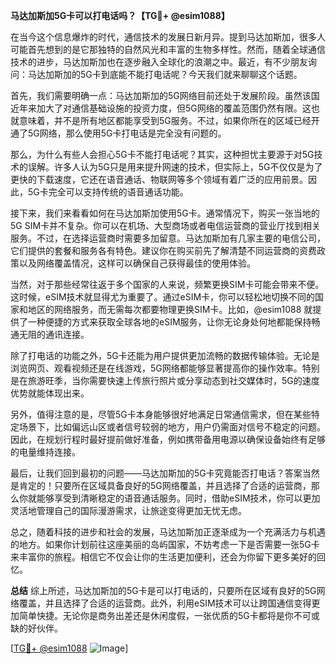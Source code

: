 **马达加斯加5G卡可以打电话吗？【TG💪+ @esim1088】**

在当今这个信息爆炸的时代，通信技术的发展日新月异。提到马达加斯加，很多人可能首先想到的是它那独特的自然风光和丰富的生物多样性。然而，随着全球通信技术的进步，马达加斯加也在逐步融入全球化的浪潮之中。最近，有不少朋友询问：马达加斯加的5G卡到底能不能打电话呢？今天我们就来聊聊这个话题。

首先，我们需要明确一点：马达加斯加的5G网络目前还处于发展阶段。虽然该国近年来加大了对通信基础设施的投资力度，但5G网络的覆盖范围仍然有限。这也就意味着，并不是所有地区都能享受到5G服务。不过，如果你所在的区域已经开通了5G网络，那么使用5G卡打电话是完全没有问题的。

那么，为什么有些人会担心5G卡不能打电话呢？其实，这种担忧主要源于对5G技术的误解。许多人认为5G只是用来提升网速的技术，但实际上，5G不仅仅是为了更快的下载速度，它还在语音通话、物联网等多个领域有着广泛的应用前景。因此，5G卡完全可以支持传统的语音通话功能。

接下来，我们来看看如何在马达加斯加使用5G卡。通常情况下，购买一张当地的5G SIM卡并不复杂。你可以在机场、大型商场或者电信运营商的营业厅找到相关服务。不过，在选择运营商时需要多加留意。马达加斯加有几家主要的电信公司，它们提供的套餐和服务各有特色。建议你在购买前先了解清楚不同运营商的资费政策以及网络覆盖情况，这样可以确保自己获得最佳的使用体验。

当然，对于那些经常往返于多个国家的人来说，频繁更换SIM卡可能会带来不便。这时候，eSIM技术就显得尤为重要了。通过eSIM卡，你可以轻松地切换不同的国家和地区的网络服务，而无需每次都要物理更换SIM卡。比如，@esim1088 就提供了一种便捷的方式来获取全球各地的eSIM服务，让你无论身处何地都能保持畅通无阻的通讯连接。

除了打电话的功能之外，5G卡还能为用户提供更加流畅的数据传输体验。无论是浏览网页、观看视频还是在线游戏，5G网络都能够显著提高你的操作效率。特别是在旅游旺季，当你需要快速上传旅行照片或分享动态到社交媒体时，5G的速度优势就能体现出来。

另外，值得注意的是，尽管5G卡本身能够很好地满足日常通信需求，但在某些特定场景下，比如偏远山区或者信号较弱的地方，用户仍需面对信号不稳定的问题。因此，在规划行程时最好提前做好准备，例如携带备用电源以确保设备始终有足够的电量维持连接。

最后，让我们回到最初的问题——马达加斯加的5G卡究竟能否打电话？答案当然是肯定的！只要所在区域具备良好的5G网络覆盖，并且选择了合适的运营商，那么你就能够享受到清晰稳定的语音通话服务。同时，借助eSIM技术，你可以更加灵活地管理自己的国际漫游需求，让旅途变得更加无忧无虑。

总之，随着科技的进步和社会的发展，马达加斯加正逐渐成为一个充满活力与机遇的地方。如果你计划前往这座美丽的岛屿国家，不妨考虑一下是否需要一张5G卡来丰富你的旅程。相信它不仅会让你的生活更加便利，还会为你留下更多美好的回忆。

**总结**
综上所述，马达加斯加的5G卡是可以打电话的，只要所在区域有良好的5G网络覆盖，并且选择了合适的运营商。此外，利用eSIM技术可以让跨国通信变得更加简单快捷。无论你是商务出差还是休闲度假，一张优质的5G卡都将是你不可或缺的好伙伴。

[[TG💪+ @esim1088](https://t.me/s/esim1088) ![Image](https://i.postimg.cc/4NQfJmqS/Snipaste-2025-05-13-00-14-12.png)]